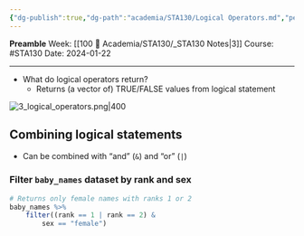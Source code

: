 ```yaml
---
{"dg-publish":true,"dg-path":"academia/STA130/Logical Operators.md","permalink":"/academia/sta-130/logical-operators/","created":"2024-01-22T14:18:22.147-05:00","updated":"2024-01-23T18:42:58.871-05:00"}
---
```


**Preamble**
Week: [[100 📒 Academia/STA130/_STA130 Notes\|3]]
Course: #STA130
Date: 2024-01-22

---

- What do logical operators return?
	- Returns (a vector of) TRUE/FALSE values from logical statement

![3_logical_operators.png|400](/img/user/Files/sta130/3_logical_operators.png)

## Combining logical statements

- Can be combined with “and” (`&`) and “or” (`|`)

### Filter `baby_names` dataset by rank and sex

```r
# Returns only female names with ranks 1 or 2
baby_names %>%
	filter((rank == 1 | rank == 2) &
		sex == "female")
```